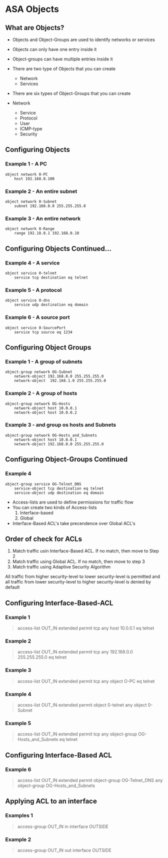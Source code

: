 # ASA Objects

## What are Objects?

* Objects and Object-Groups are used to identify networks or services
* Objects can only have one entry inside it
* Object-groups can have multiple entries inside it
* There are two type of Objects that you can create
	* Network
	* Services
* There are six types of Object-Groups that you can create

* Network
	* Service
	* Protocol
	* User
	* ICMP-type
	* Security

## Configuring Objects

### Example 1 - A PC

```
object network 0-PC
    host 192.168.0.100
```

### Example 2 - An entire subnet

```
object network 0-Subnet
    subnet 192.168.0.0 255.255.255.0
```

### Example 3 - An entire network

```
object network 0-Range
    range 192.18.0.1 192.168.0.10
```

## Configuring Objects Continued…

### Example 4 - A service

```
object service 0-telnet
    service tcp destination eq telnet
```

### Example 5 - A protocol

```
object service 0-dns
    service udp destination eq domain
```

### Example 6 - A source port

```
object service 0-SourcePort
    service tcp source eq 1234
```

## Configuring Object Groups

### Example 1 - A group of subnets

```
object-group network OG-Subnet
    network-object 192.168.0.0 255.255.255.0
    network-object  192.168.1.0 255.255.255.0
```

### Example 2 - A group of hosts

```
object-group network OG-Hosts
    network-object host 10.0.0.1
    network-object host 10.0.0.2
```

### Example 3 - and group os hosts and Subnets

```
object-group network OG-Hosts_and_Subnets
    network-object host 10.0.0.1
    network-object 192.168.0.0 255.255.255.0
```

## Configuring Object-Groups Continued

### Example 4

```
object-group service OG-Telnet_DNS
    service-object tcp destination eq telnet
    service-object udp destination eq domain
```

* Access-lists are used to define permissions for traffic flow
* You can create two kinds of Access-lists
	1. Interface-based
	2. Global
* Interface-Based ACL's take precendence over Global ACL's
	
## Order of check for ACLs

1. Match traffic usin Interface-Based ACL. If no match, then move to Step 2
2. Match traffic using Global ACL. If no match, then move to step 3
3. Match traffic using Adaptive Security Algorithm

All traffic from higher security-level to lower security-level is permitted and all traffic from lower security-level to higher security-level is denied by default

## Configuring Interface-Based-ACL

### Example 1

> access-list OUT_IN extended permit tcp any host 10.0.0.1 eq telnet

### Example 2

> access-list OUT_IN extended permit tcp any 192.168.0.0 255.255.255.0 eq telnet

### Example 3

> access-list OUT_IN extended permit tcp any object O-PC eq telnet

### Example 4

> access-list OUT_IN extended permit object 0-telnet any object 0-Subnet

### Example 5

> access-list OUT_IN extended permit tcp any object-group OG-Hosts_and_Subnets eq telnet

## Configuring Interface-Based ACL

### Example 6

> access-list OUT_IN extended permit object-group OG-Telnet_DNS any object-group OG-Hosts_and_Subnets

## Applying ACL to an interface

### Examples 1

> access-group OUT_IN in interface OUTSIDE

### Example 2

> access-group OUT_IN out interface OUTSIDE
